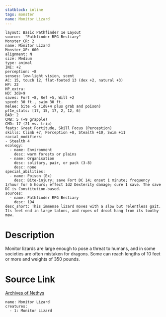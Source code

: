 ```yaml
---
statblock: inline
tags: monster
name: Monitor Lizard
---
```

```statblock
layout: Basic Pathfinder 1e Layout
source:  "Pathfinder RPG Bestiary"
Monster_CR: 2
name: Monitor Lizard
Monster_XP: 600
alignment: N
size: Medium
type: animal
INI: +2
perception: +8
senses: low-light vision, scent
AC: 15, touch 12, flat-footed 13 (dex +2, natural +3)
HP: 22
HP_extra: 
HD: 3d8+9
saves: Fort +8, Ref +5, Will +2
speed: 30 ft., swim 30 ft.
melee: bite +5 (1d8+4 plus grab and poison)
pf1e_stats: [17, 15, 17, 2, 12, 6]
BAB: 2
CMB: 5 (+9 grapple)
CMD: 17 (21 vs. trip)
feats: Great Fortitude, Skill Focus (Perception)
skills: Climb +7, Perception +8, Stealth +10, Swim +11
racial_modifiers:
- Stealth 4
ecology:
  - name: Environment
    desc: warm forests or plains
  - name: Organisation
    desc: solitary, pair, or pack (3-8)
    desc: none
special_abilities:
  - name: Poison (Ex)
    desc: Bite-injury; save Fort DC 14; onset 1 minute; frequency 1/hour for 6 hours; effect 1d2 Dexterity damage; cure 1 save. The save DC is Constitution-based.
sources:
  - name: Pathfinder RPG Bestiary
    desc: 194
desc_short: This immense lizard moves with a slow but relentless gait. Its feet end in large talons, and ropes of drool hang from its toothy maw.
```
# Description
Monitor lizards are large enough to pose a threat to humans, and in some societies are often mistaken for dragons. Some can reach lengths of 10 feet or more and weights of 350 pounds.
# Source Link
[Archives of Nethys](https://aonprd.com/MonsterDisplay.aspx?ItemName=Monitor%20Lizard)
```encounter-table
name: Monitor Lizard
creatures:
  - 1: Monitor Lizard
```
